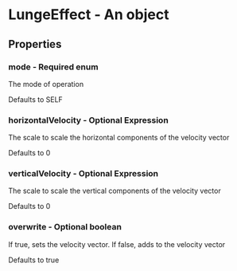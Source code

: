

# LungeEffect - An object



## Properties



### mode - Required enum



 The mode of operation



Defaults to SELF



### horizontalVelocity - Optional Expression



 The scale to scale the horizontal components of the velocity vector



Defaults to 0



### verticalVelocity - Optional Expression



 The scale to scale the vertical components of the velocity vector



Defaults to 0



### overwrite - Optional boolean



 If true, sets the velocity vector. If false, adds to the velocity vector



Defaults to true

